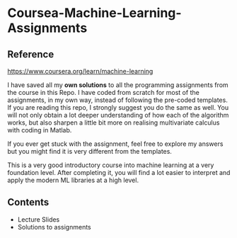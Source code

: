 # Coursea-Machine-Learning-Assignments

## Reference
https://www.coursera.org/learn/machine-learning

I have saved all my **own solutions** to all the programming assignments from the course in this Repo.
I have coded from scratch for most of the assignments, in my own way, instead of following the pre-coded templates.
If you are reading this repo, I strongly suggest you do the same as well. You will not only obtain a lot deeper understanding of how each of the algorithm works, but also sharpen a little bit more on realising multivariate calculus with coding in Matlab.

If you ever get stuck with the assignment, feel free to explore my answers but you might find it is very different from the templates.

This is a very good introductory course into machine learning at a very foundation level. After completing it, you will find a lot easier to interpret and apply the modern ML libraries at a high level.

## Contents
* Lecture Slides
* Solutions to assignments 
